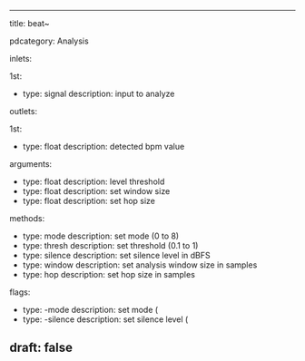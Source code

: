 --- 


title: beat~

pdcategory: Analysis

inlets:

  1st:
  - type: signal
    description: input to analyze

outlets:

  1st:
  - type: float
    description: detected bpm value

arguments:
  - type: float
    description: level threshold
  - type: float
    description: set window size
  - type: float
    description: set hop size

methods:
  - type: mode <float>
    description: set mode (0 to 8)
  - type: thresh <float>
    description: set threshold (0.1 to 1)
  - type: silence <float>
    description: set silence level in dBFS
  - type: window <float>
    description: set analysis window size in samples
  - type: hop <float>
    description: set hop size in samples

flags:
  - type: -mode <float>
    description: set mode (
  - type: -silence <float>
    description: set silence level (

draft: false
---
